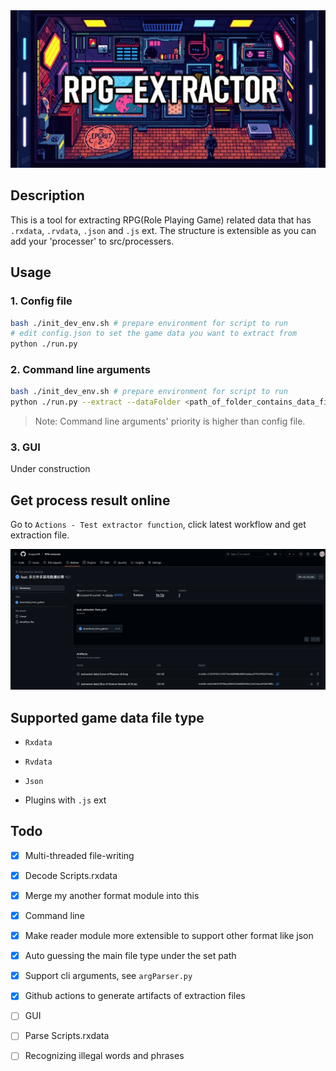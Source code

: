 <div align="center">
    <img src="assets/banner.jpg" width=600px>
</div>

## Description

This is a tool for extracting RPG(Role Playing Game) related data that has `.rxdata`, `.rvdata`, `.json` and `.js` ext.
The structure is extensible as you can add your 'processer' to src/processers.

## Usage

### 1. Config file

```bash
bash ./init_dev_env.sh # prepare environment for script to run
# edit config.json to set the game data you want to extract from
python ./run.py
```

### 2. Command line arguments

```bash
bash ./init_dev_env.sh # prepare environment for script to run
python ./run.py --extract --dataFolder <path_of_folder_contains_data_file> --outputFolder <destination_the_extraction_files_will_put> --title [just_write_your_games_title] --format
```

> Note: Command line arguments' priority is higher than config file.

### 3. GUI

Under construction

## Get process result online

Go to `Actions - Test extractor function`, click latest workflow and get extraction file.

![github_actions_workflow_artifacts](assets/github_actions_workflow_artifacts.png)

## Supported game data file type

- `Rxdata`

- `Rvdata`

- `Json`

- Plugins with `.js` ext

## Todo

- [x] Multi-threaded file-writing

- [x] Decode Scripts.rxdata

- [x] Merge my another format module into this

- [x] Command line

- [x] Make reader module more extensible to support other format like json

- [x] Auto guessing the main file type under the set path

- [x] Support cli arguments, see `argParser.py`

- [x] Github actions to generate artifacts of extraction files

- [ ] GUI

- [ ] Parse Scripts.rxdata

- [ ] Recognizing illegal words and phrases
